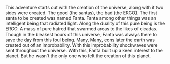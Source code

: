This adventure starts out with the creation of the universe, along with it two sides were created. The good (the santas), the bad (the ERGO).
The first santa to be created was named Fanta. 
Fanta among other things was an intelligent being that radiated light.
Along the duality of this pure being is the ERGO.
A mass of pure hatred that swarmed areas to the likes of cicadas.
Though in the bleakest hours of this universe, Fanta was always there to save the day from this foul being.
Many, Many, eons later the earth was created out of an improbability.
With this improbability shockwaves were sent throughout the universe.
With this, Fanta built up a keen interest to the planet.
But he wasn't the only one who felt the creation of this planet.

